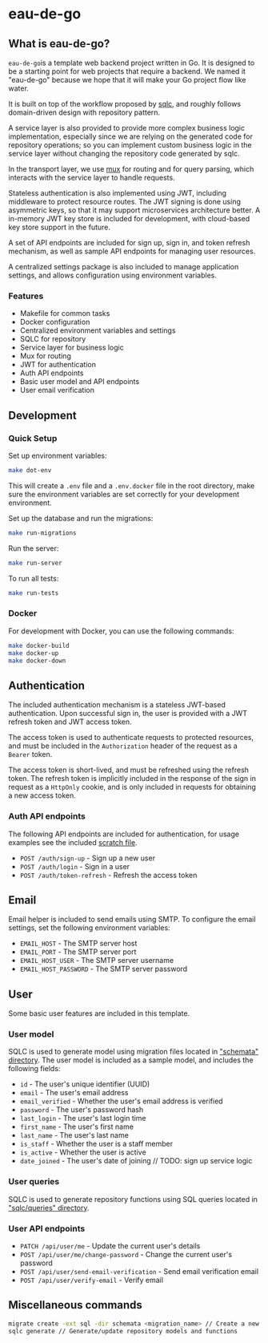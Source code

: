 # eau-de-go

## What is eau-de-go?
`eau-de-go`is a template web backend project written in Go. 
It is designed to be a starting point for web projects that require a backend. 
We named it "eau-de-go" because we hope that it will make your Go project flow like water.

It is built on top of the workflow proposed by [sqlc](https://docs.sqlc.dev/en/latest/), 
and roughly follows domain-driven design with repository pattern.

A service layer is also provided to provide more complex business logic implementation, 
especially since we are relying on the generated code for repository operations; 
so you can implement custom business logic in the service layer without changing the repository code generated by sqlc.

In the transport layer, we use [mux](https://github.com/gorilla/mux) for routing and for query parsing, 
which interacts with the service layer to handle requests.

Stateless authentication is also implemented using JWT, including middleware to protect resource routes.
The JWT signing is done using asymmetric keys, so that it may support microservices architecture better.
A in-memory JWT key store is included for development, with cloud-based key store support in the future.

A set of API endpoints are included for sign up, sign in, and token refresh mechanism, 
as well as sample API endpoints for managing user resources.

A centralized settings package is also included to manage application settings, 
and allows configuration using environment variables.


### Features
- Makefile for common tasks
- Docker configuration
- Centralized environment variables and settings
- SQLC for repository
- Service layer for business logic
- Mux for routing
- JWT for authentication
- Auth API endpoints
- Basic user model and API endpoints
- User email verification


## Development

### Quick Setup
Set up environment variables:
```bash
make dot-env
```
This will create a `.env` file and a `.env.docker` file in the root directory, 
make sure the environment variables are set correctly for your development environment.

Set up the database and run the migrations:
```bash
make run-migrations
```

Run the server:
```bash
make run-server
```

To run all tests:
```bash
make run-tests
```

### Docker
For development with Docker, you can use the following commands:
```bash
make docker-build
make docker-up
make docker-down
```

## Authentication
The included authentication mechanism is a stateless JWT-based authentication. 
Upon successful sign in, the user is provided with a JWT refresh token and JWT access token.

The access token is used to authenticate requests to protected resources, 
and must be included in the `Authorization` header of the request as a `Bearer` token. 

The access token is short-lived, and must be refreshed using the refresh token. 
The refresh token is implicitly included in the response of the sign in request as a `HttpOnly` cookie, 
and is only included in requests for obtaining a new access token.


### Auth API endpoints
The following API endpoints are included for authentication, for usage examples see the included [scratch file](docs/api.http).
- `POST /auth/sign-up` - Sign up a new user
- `POST /auth/login` - Sign in a user
- `POST /auth/token-refresh` - Refresh the access token

## Email
Email helper is included to send emails using SMTP. To configure the email settings, set the following environment variables:
- `EMAIL_HOST` - The SMTP server host
- `EMAIL_PORT` - The SMTP server port
- `EMAIL_HOST_USER` - The SMTP server username
- `EMAIL_HOST_PASSWORD` - The SMTP server password

## User
Some basic user features are included in this template.

### User model
SQLC is used to generate model using migration files located in ["schemata" directory](schemata).
The user model is included as a sample model, and includes the following fields:
- `id` - The user's unique identifier (UUID)
- `email` - The user's email address
- `email_verified` - Whether the user's email address is verified
- `password` - The user's password hash
- `last_login` - The user's last login time
- `first_name` - The user's first name
- `last_name` - The user's last name
- `is_staff` - Whether the user is a staff member
- `is_active` - Whether the user is active
- `date_joined` - The user's date of joining // TODO: sign up service logic

### User queries
SQLC is used to generate repository functions using SQL queries located in ["sqlc/queries" directory](sqlc/queries).

### User API endpoints
- `PATCH /api/user/me` - Update the current user's details
- `POST /api/user/me/change-password` - Change the current user's password
- `POST /api/user/send-email-verification` - Send email verification email
- `POST /api/user/verify-email` - Verify email

## Miscellaneous commands
```bash
migrate create -ext sql -dir schemata <migration_name> // Create a new migration
sqlc generate // Generate/update repository models and functions
```
